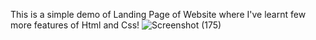 This is a simple demo of Landing Page of Website where I've learnt few more features of Html and Css!
![Screenshot (175)](https://github.com/vishhiy/model-landingpage/assets/127002291/90ac84f1-a5f4-4baf-899a-1def2c3574ba)
